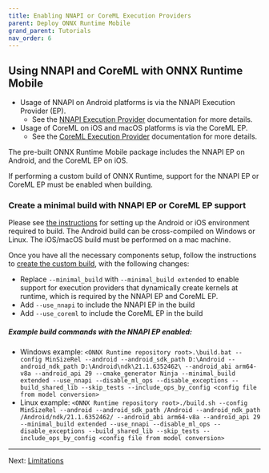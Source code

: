 ```yaml
---
title: Enabling NNAPI or CoreML Execution Providers
parent: Deploy ONNX Runtime Mobile
grand_parent: Tutorials
nav_order: 6
---
```


## Using NNAPI and CoreML with ONNX Runtime Mobile

- Usage of NNAPI on Android platforms is via the NNAPI Execution Provider (EP). 
  - See the [NNAPI Execution Provider](../../reference/execution-providers/NNAPI-ExecutionProvider) documentation for more details.
- Usage of CoreML on iOS and macOS platforms is via the CoreML EP. 
  - See the [CoreML Execution Provider](../../reference/execution-providers/CoreML-ExecutionProvider) documentation for more details.

The pre-built ONNX Runtime Mobile package includes the NNAPI EP on Android, and the CoreML EP on iOS.

If performing a custom build of ONNX Runtime, support for the NNAPI EP or CoreML EP must be enabled when building.


### Create a minimal build with NNAPI EP or CoreML EP support

Please see [the instructions](../build/android-ios) for setting up the Android or iOS environment required to build. The Android build can be cross-compiled on Windows or Linux. The iOS/macOS build must be performed on a mac machine.

Once you have all the necessary components setup, follow the instructions to [create the custom build](custom-build), with the following changes:
  - Replace `--minimal_build` with `--minimal_build extended` to enable support for execution providers that dynamically create kernels at runtime, which is required by the NNAPI EP and CoreML EP.
  - Add `--use_nnapi` to include the NNAPI EP in the build
  - Add `--use_coreml` to include the CoreML EP in the build

##### Example build commands with the NNAPI EP enabled:

- Windows example:
  `<ONNX Runtime repository root>.\build.bat --config MinSizeRel --android --android_sdk_path D:\Android --android_ndk_path D:\Android\ndk\21.1.6352462\ --android_abi arm64-v8a --android_api 29 --cmake_generator Ninja --minimal_build extended --use_nnapi --disable_ml_ops --disable_exceptions --build_shared_lib --skip_tests --include_ops_by_config <config file from model conversion>`
- Linux example:
  `<ONNX Runtime repository root>./build.sh --config MinSizeRel --android --android_sdk_path /Android --android_ndk_path /Android/ndk/21.1.6352462/ --android_abi arm64-v8a --android_api 29 --minimal_build extended --use_nnapi --disable_ml_ops --disable_exceptions --build_shared_lib --skip_tests --include_ops_by_config <config file from model conversion>`

-------

Next: [Limitations](limitations)